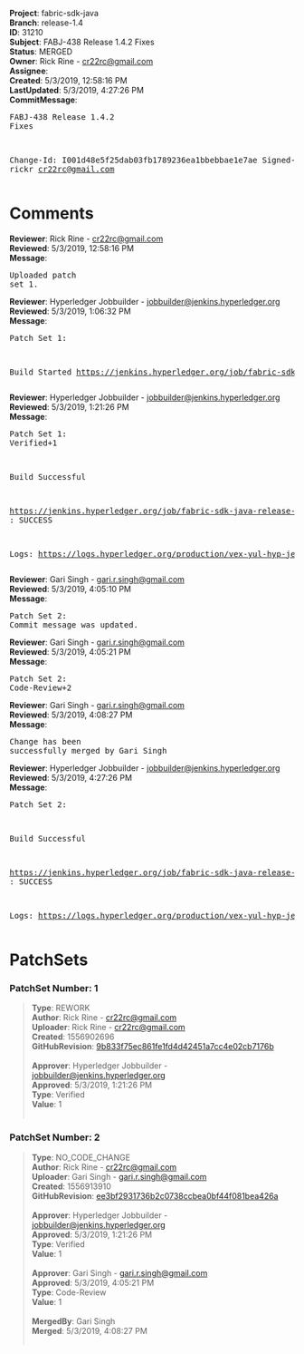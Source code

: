 <strong>Project</strong>: fabric-sdk-java<br><strong>Branch</strong>: release-1.4<br><strong>ID</strong>: 31210<br><strong>Subject</strong>: FABJ-438 Release 1.4.2 Fixes<br><strong>Status</strong>: MERGED<br><strong>Owner</strong>: Rick Rine - cr22rc@gmail.com<br><strong>Assignee</strong>:<br><strong>Created</strong>: 5/3/2019, 12:58:16 PM<br><strong>LastUpdated</strong>: 5/3/2019, 4:27:26 PM<br><strong>CommitMessage</strong>:<br><pre>FABJ-438 Release 1.4.2 Fixes

Change-Id: I001d48e5f25dab03fb1789236ea1bbebbae1e7ae
Signed-off-by: rickr <cr22rc@gmail.com>
</pre><h1>Comments</h1><strong>Reviewer</strong>: Rick Rine - cr22rc@gmail.com<br><strong>Reviewed</strong>: 5/3/2019, 12:58:16 PM<br><strong>Message</strong>: <pre>Uploaded patch set 1.</pre><strong>Reviewer</strong>: Hyperledger Jobbuilder - jobbuilder@jenkins.hyperledger.org<br><strong>Reviewed</strong>: 5/3/2019, 1:06:32 PM<br><strong>Message</strong>: <pre>Patch Set 1:

Build Started https://jenkins.hyperledger.org/job/fabric-sdk-java-release-1.4-verify-x86_64/3/</pre><strong>Reviewer</strong>: Hyperledger Jobbuilder - jobbuilder@jenkins.hyperledger.org<br><strong>Reviewed</strong>: 5/3/2019, 1:21:26 PM<br><strong>Message</strong>: <pre>Patch Set 1: Verified+1

Build Successful 

https://jenkins.hyperledger.org/job/fabric-sdk-java-release-1.4-verify-x86_64/3/ : SUCCESS

Logs: https://logs.hyperledger.org/production/vex-yul-hyp-jenkins-3/fabric-sdk-java-release-1.4-verify-x86_64/3</pre><strong>Reviewer</strong>: Gari Singh - gari.r.singh@gmail.com<br><strong>Reviewed</strong>: 5/3/2019, 4:05:10 PM<br><strong>Message</strong>: <pre>Patch Set 2: Commit message was updated.</pre><strong>Reviewer</strong>: Gari Singh - gari.r.singh@gmail.com<br><strong>Reviewed</strong>: 5/3/2019, 4:05:21 PM<br><strong>Message</strong>: <pre>Patch Set 2: Code-Review+2</pre><strong>Reviewer</strong>: Gari Singh - gari.r.singh@gmail.com<br><strong>Reviewed</strong>: 5/3/2019, 4:08:27 PM<br><strong>Message</strong>: <pre>Change has been successfully merged by Gari Singh</pre><strong>Reviewer</strong>: Hyperledger Jobbuilder - jobbuilder@jenkins.hyperledger.org<br><strong>Reviewed</strong>: 5/3/2019, 4:27:26 PM<br><strong>Message</strong>: <pre>Patch Set 2:

Build Successful 

https://jenkins.hyperledger.org/job/fabric-sdk-java-release-1.4-merge-x86_64/2/ : SUCCESS

Logs: https://logs.hyperledger.org/production/vex-yul-hyp-jenkins-3/fabric-sdk-java-release-1.4-merge-x86_64/2</pre><h1>PatchSets</h1><h3>PatchSet Number: 1</h3><blockquote><strong>Type</strong>: REWORK<br><strong>Author</strong>: Rick Rine - cr22rc@gmail.com<br><strong>Uploader</strong>: Rick Rine - cr22rc@gmail.com<br><strong>Created</strong>: 1556902696<br><strong>GitHubRevision</strong>: [9b833f75ec861fe1fd4d42451a7cc4e02cb7176b](https://github.com/hyperledger/fabric-sdk-java/commit/9b833f75ec861fe1fd4d42451a7cc4e02cb7176b)<br><br><strong>Approver</strong>: Hyperledger Jobbuilder - jobbuilder@jenkins.hyperledger.org<br><strong>Approved</strong>: 5/3/2019, 1:21:26 PM<br><strong>Type</strong>: Verified<br><strong>Value</strong>: 1<br><br></blockquote><h3>PatchSet Number: 2</h3><blockquote><strong>Type</strong>: NO_CODE_CHANGE<br><strong>Author</strong>: Rick Rine - cr22rc@gmail.com<br><strong>Uploader</strong>: Gari Singh - gari.r.singh@gmail.com<br><strong>Created</strong>: 1556913910<br><strong>GitHubRevision</strong>: [ee3bf2931736b2c0738ccbea0bf44f081bea426a](https://github.com/hyperledger/fabric-sdk-java/commit/ee3bf2931736b2c0738ccbea0bf44f081bea426a)<br><br><strong>Approver</strong>: Hyperledger Jobbuilder - jobbuilder@jenkins.hyperledger.org<br><strong>Approved</strong>: 5/3/2019, 1:21:26 PM<br><strong>Type</strong>: Verified<br><strong>Value</strong>: 1<br><br><strong>Approver</strong>: Gari Singh - gari.r.singh@gmail.com<br><strong>Approved</strong>: 5/3/2019, 4:05:21 PM<br><strong>Type</strong>: Code-Review<br><strong>Value</strong>: 1<br><br><strong>MergedBy</strong>: Gari Singh<br><strong>Merged</strong>: 5/3/2019, 4:08:27 PM<br><br></blockquote>